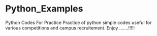# Python_Examples
Python Codes For Practice
Practice of python simple codes useful for various competitions and campus recruitement.
Enjoy .......!!!!!
